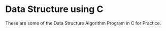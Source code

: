 # Data Structure using C

These are some of the Data Structure Algorithm Program in C for Practice.
